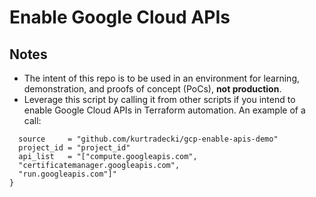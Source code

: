 # Enable Google Cloud APIs

## Notes
* The intent of this repo is to be used in an environment for learning, demonstration, and proofs of concept (PoCs), **not production**.
* Leverage this script by calling it from other scripts if you intend to enable Google Cloud APIs in Terraform automation. An example of a call:

```module "api" {
  source     = "github.com/kurtradecki/gcp-enable-apis-demo"
  project_id = "project_id"
  api_list   = "["compute.googleapis.com", 
  "certificatemanager.googleapis.com",
  "run.googleapis.com"]"
}
```
